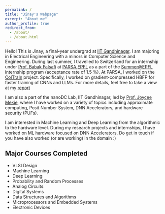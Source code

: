 ```yaml
---
permalink: /
title: "Jinay's Webpage"
excerpt: "About me"
author_profile: true
redirect_from: 
  - /about/
  - /about.html
---
```


Hello! This is Jinay, a final-year undergrad at [IIT Gandhinagar](https://iitgn.ac.in/). I am majoring in Electrical Engineering with a minors in Computer Science and Engineering. During last summer, I travelled to Switzerland for an internship under [Prof. Babak Falsafi](https://people.epfl.ch/babak.falsafi?lang=en) at [PARSA,EPFL](https://parsa.epfl.ch/) as a part of the [Summer@EPFL](https://summer.epfl.ch/) internship program (acceptance rate of 1.5 %). At PARSA, I worked on the [ColTraIn](https://parsa.epfl.ch/coltrain/) project. Specifically, I worked on gradient-compressed HBFP for faster training of CNNs and LLMs. For more details, feel free to take a view at my [report](https://github.com/JINAY08/reports/blob/main/report_hbfpgc.pdf)

I am also a part of the nanoDC Lab, IIT Gandhinagar, led by [Prof. Joycee Mekie](https://joycee.people.iitgn.ac.in/), where I have worked on a variety of topics including approximate computing, Posit Number System, DNN Accelerators, and hardware security (PUFs). 

I am interested in Machine Learning and Deep Learning from the algorithmic to the hardware level. During my research projects and internships, I have worked on ML hardware focused on DNN Accelerators. Do get in touch if you have also worked (or are working) in the domain :)

## Major Courses Completed


- VLSI Design
- Machine Learning
- Deep Learning
- Probability and Random Processes
- Analog Circuits
- Digital Systems
- Data Structures and Algorithms
- Microprocessors and Embedded Systems
- Electronic Devices

